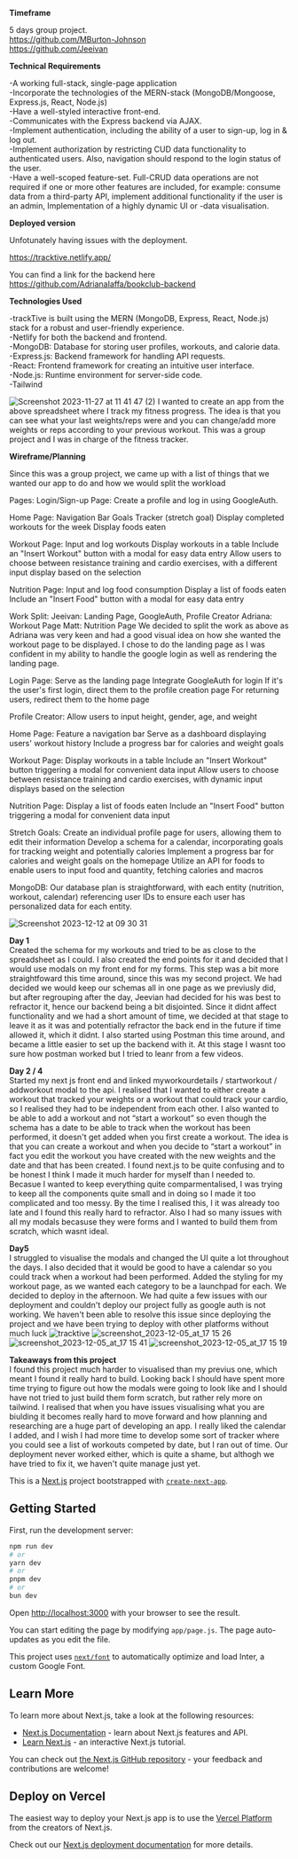 **Timeframe**<br>

5 days group project. <br>
https://github.com/MBurton-Johnson<br>
https://github.com/Jeeivan

**Technical Requirements** <br>

-A working full-stack, single-page application <br>
-Incorporate the technologies of the MERN-stack (MongoDB/Mongoose, Express.js, React, Node.js) <br>
-Have a well-styled interactive front-end. <br>
-Communicates with the Express backend via AJAX. <br>
-Implement authentication, including the ability of a user to sign-up, log in & log out. <br>
-Implement authorization by restricting CUD data functionality to authenticated users. Also, navigation should respond to the login status of the user. <br>
-Have a well-scoped feature-set. Full-CRUD data operations are not required if one or more other features are included, for example: consume data from a third-party API, implement additional functionality if the user is an admin, Implementation of a highly dynamic UI or -data visualisation.

**Deployed version**

Unfotunately having issues with the deployment.

https://tracktive.netlify.app/

You can find a link for the backend here<br>
https://github.com/AdrianaIaffa/bookclub-backend

**Technologies Used**<br>

-trackTive is built using the MERN (MongoDB, Express, React, Node.js) stack for a robust and user-friendly experience. <br>
-Netlify for both the backend and frontend.<br>
-MongoDB: Database for storing user profiles, workouts, and calorie data.<br>
-Express.js: Backend framework for handling API requests.<br>
-React: Frontend framework for creating an intuitive user interface.<br>
-Node.js: Runtime environment for server-side code.<br>
-Tailwind<br>

![Screenshot 2023-11-27 at 11 41 47 (2)](https://github.com/AdrianaIaffa/fitness-app/assets/100214999/a179b923-c134-4f4d-b58a-4ece2afd3a08)
I wanted to create an app from the above spreadsheet where I track my fitness progress. The idea is that you can see what your last weights/reps were and you can change/add more weights or reps according to your previous workout.
This was a group project and I was in charge of the fitness tracker.

**Wireframe/Planning**<br>

Since this was a group project, we came up with a list of things that we wanted our app to do and how we would split the workload

Pages: Login/Sign-up Page: Create a profile and log in using GoogleAuth.

Home Page: Navigation Bar Goals Tracker (stretch goal) Display completed workouts for the week Display foods eaten

Workout Page: Input and log workouts Display workouts in a table Include an "Insert Workout" button with a modal for easy data entry Allow users to choose between resistance training and cardio exercises, with a different input display based on the selection

Nutrition Page: Input and log food consumption Display a list of foods eaten Include an "Insert Food" button with a modal for easy data entry

Work Split: Jeeivan: Landing Page, GoogleAuth, Profile Creator Adriana: Workout Page Matt: Nutrition Page We decided to split the work as above as Adriana was very keen and had a good visual idea on how she wanted the workout page to be displayed. I chose to do the landing page as I was confident in my ability to handle the google login as well as rendering the landing page.

Login Page: Serve as the landing page Integrate GoogleAuth for login If it's the user's first login, direct them to the profile creation page For returning users, redirect them to the home page

Profile Creator: Allow users to input height, gender, age, and weight

Home Page: Feature a navigation bar Serve as a dashboard displaying users' workout history Include a progress bar for calories and weight goals

Workout Page: Display workouts in a table Include an "Insert Workout" button triggering a modal for convenient data input Allow users to choose between resistance training and cardio exercises, with dynamic input displays based on the selection

Nutrition Page: Display a list of foods eaten Include an "Insert Food" button triggering a modal for convenient data input

Stretch Goals: Create an individual profile page for users, allowing them to edit their information Develop a schema for a calendar, incorporating goals for tracking weight and potentially calories Implement a progress bar for calories and weight goals on the homepage Utilize an API for foods to enable users to input food and quantity, fetching calories and macros

MongoDB: Our database plan is straightforward, with each entity (nutrition, workout, calendar) referencing user IDs to ensure each user has personalized data for each entity.

![Screenshot 2023-12-12 at 09 30 31](https://github.com/AdrianaIaffa/fitness-app/assets/100214999/93aeac9a-08e7-4866-87f0-69ef52b67e5e)

**Day 1**<br>
Created the schema for my workouts and tried to be as close to the spreadsheet as I could. I also created the end points for it and decided that I would use modals on my front end for my forms. 
This step was a bit more straightfoward this time around, since this was my second project. We had decided we would keep our schemas all in one page as we previusly did, but after regrouping after the day, Jeevian had decided for his was
best to refractor it, hence our backend being a bit disjointed. Since it didnt affect functionality and we had a short amount of time, we decided at that stage to leave it as it was and potentially refractor the back end in the future if time allowed it, which it didnt.
I also started using Postman this time around, and became a little easier to set up the backend with it. At this stage I wasnt too sure how postman worked but I tried to leanr from a few videos.

**Day 2 / 4**<br>
Started my next js front end and linked myworkourdetails / startworkout / addworkout modal to the api. I realised that I wanted to either create a workout that tracked your weights or a workout that could track your cardio, so I realised they had to be independent from each other. I also wanted to be able to add a workout and not “start a workout” so even though the schema has a date to be able to track when the workout has been performed, it doesn't get added when you first create a workout.
The idea is that you can create a workout and when you decide to “start a workout” in fact you edit the workout you have created with the new weights and the date and that has been created. 
I found next.js to be quite confusing and to be honest I think I made it much harder for myself than I needed to. Becasue I wanted to keep everything quite comparmentalised, I was trying to keep all the components quite small and in doing so I made it too complicated and too messy. By the time I realised this, I it was already too late and I found this really hard to refractor.
Also I had so many issues with all my modals becasuse they were forms and I wanted to build them from scratch, which wasnt ideal.

**Day5**<br>
I struggled to visualise the modals and changed the UI quite a lot throughout the days. I also decided that it would be good to have a calendar so you could track when a workout had been performed. Added the styling for my workout page, as we wanted each category to be a launchpad for each. We decided to deploy in the afternoon.
We had quite a few issues with our deployment and couldn't deploy our project fully as google auth is not working. We haven't been able to resolve this issue since deploying the project and we have been trying to deploy with other platforms without much luck
![tracktive](https://github.com/AdrianaIaffa/fitness-app/assets/100214999/160d7d48-f1af-45f0-9679-5d201d73b1a1)
![screenshot_2023-12-05_at_17 15 26](https://github.com/AdrianaIaffa/fitness-app/assets/100214999/9e574ab0-2268-462e-87f6-12267a658280)
![screenshot_2023-12-05_at_17 15 41](https://github.com/AdrianaIaffa/fitness-app/assets/100214999/1c4205f5-3216-4c81-885c-753c959f32b4)
![screenshot_2023-12-05_at_17 15 19](https://github.com/AdrianaIaffa/fitness-app/assets/100214999/ee0f5bf3-9797-471d-be98-d38dd86d600d)


**Takeaways from this project**<br>
I found this project much harder to visualised than my previus one, which meant I found it really hard to build. Looking back I should have spent more time trying to figure out how the modals were going to look like and I should have not tried to just build them form scratch, but rather rely more on tailwind. I realised that when you have issues visualising what you are biulding it becomes really hard to move forward and how planning and researching are a huge part of developing an app.
I really liked the calendar I added, and I wish I had more time to develop some sort of tracker where you could see a list of workouts competed by date, but I ran out of time.
Our deployment never worked either, which is quite a shame, but althogh we have tried to fix it, we haven't quite manage just yet.

This is a [Next.js](https://nextjs.org/) project bootstrapped with [`create-next-app`](https://github.com/vercel/next.js/tree/canary/packages/create-next-app).

## Getting Started

First, run the development server:

```bash
npm run dev
# or
yarn dev
# or
pnpm dev
# or
bun dev
```

Open [http://localhost:3000](http://localhost:3000) with your browser to see the result.

You can start editing the page by modifying `app/page.js`. The page auto-updates as you edit the file.

This project uses [`next/font`](https://nextjs.org/docs/basic-features/font-optimization) to automatically optimize and load Inter, a custom Google Font.

## Learn More

To learn more about Next.js, take a look at the following resources:

- [Next.js Documentation](https://nextjs.org/docs) - learn about Next.js features and API.
- [Learn Next.js](https://nextjs.org/learn) - an interactive Next.js tutorial.

You can check out [the Next.js GitHub repository](https://github.com/vercel/next.js/) - your feedback and contributions are welcome!

## Deploy on Vercel

The easiest way to deploy your Next.js app is to use the [Vercel Platform](https://vercel.com/new?utm_medium=default-template&filter=next.js&utm_source=create-next-app&utm_campaign=create-next-app-readme) from the creators of Next.js.

Check out our [Next.js deployment documentation](https://nextjs.org/docs/deployment) for more details.
